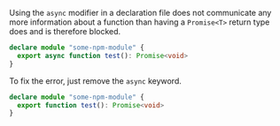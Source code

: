 Using the `async` modifier in a declaration file does not communicate any more information about a function than having a `Promise<T>` return type does and is therefore blocked.

```ts
declare module "some-npm-module" {
  export async function test(): Promise<void>
}
```

To fix the error, just remove the `async` keyword.

```ts
declare module "some-npm-module" {
  export function test(): Promise<void>
}
```
